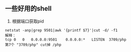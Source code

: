 ## 一些好用的shell

1. 根据端口获取pid
```
netstat -anp|grep 9501|awk '{printf $7}'|cut -d/ -f1
解释：
tcp 0   0   0.0.0.0:9501    0.0.0.0:*   LISTEN  3709/php
第7个 "3709/php" cut掉 /php
```

